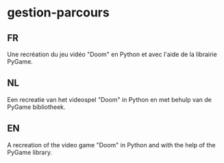 # gestion-parcours
## FR
Une recréation du jeu vidéo "Doom" en Python et avec l'aide de la librairie PyGame.

## NL
Een recreatie van het videospel "Doom" in Python en met behulp van de PyGame bibliotheek.

## EN
A recreation of the video game "Doom" in Python and with the help of the PyGame library.
